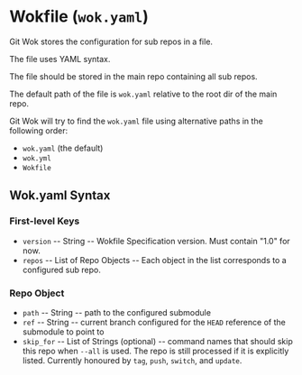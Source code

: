 # Wokfile (`wok.yaml`)

Git Wok stores the configuration for sub repos in a file.

The file uses YAML syntax.

The file should be stored in the main repo containing all sub repos.

The default path of the file is `wok.yaml` relative to the root dir of the main repo.

Git Wok will try to find the `wok.yaml` file using alternative paths in the following order:

- `wok.yaml` (the default)
- `wok.yml`
- `Wokfile`


## Wok.yaml Syntax


### First-level Keys

- `version` -- String -- Wokfile Specification version. Must contain "1.0" for now.
- `repos` -- List of Repo Objects -- Each object in the list corresponds to a configured sub repo.


### Repo Object

- `path` -- String -- path to the configured submodule
- `ref` -- String -- current branch configured for the `HEAD` reference of the submodule to point to
- `skip_for` -- List of Strings (optional) -- command names that should skip this repo when `--all` is used. The repo is still processed if it is explicitly listed. Currently honoured by `tag`, `push`, `switch`, and `update`.
